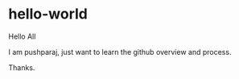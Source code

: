 # hello-world

Hello All

I am pushparaj, just want to learn the github overview and process.

Thanks.
